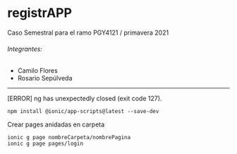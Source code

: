 # registrAPP
Caso Semestral para el ramo PGY4121 / primavera 2021

###### Integrantes:
- Camilo Flores
- Rosario Sepúlveda

-------------------------------------------------------

[ERROR] ng has unexpectedly closed (exit code 127).
```
npm install @ionic/app-scripts@latest --save-dev
```

Crear pages anidadas en carpeta
```
ionic g page nombreCarpeta/nombrePagina
ionic g page pages/login
```
